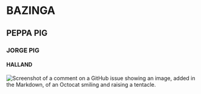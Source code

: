 #  **BAZINGA**
## PEPPA PIG
### JORGE PIG
#### HALLAND
![Screenshot of a comment on a GitHub issue showing an image, added in the Markdown, of an Octocat smiling and raising a tentacle.](https://capitalist.com.br/wp-content/uploads/2023/03/Shrek.jpg)
